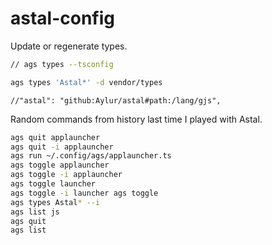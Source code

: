 # astal-config

Update or regenerate types.

```sh
// ags types --tsconfig

ags types 'Astal*' -d vendor/types
```

    //"astal": "github:Aylur/astal#path:/lang/gjs",

Random commands from history last time I played with Astal.

```sh
ags quit applauncher
ags quit -i applauncher
ags run ~/.config/ags/applauncher.ts
ags toggle applauncher
ags toggle -i applauncher
ags toggle launcher
ags toggle -i launcher ags toggle
ags types Astal* --i
ags list js
ags quit
ags list
```
